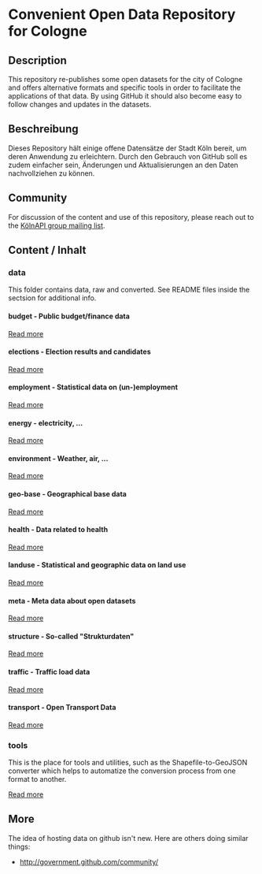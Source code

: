 Convenient Open Data Repository for Cologne
===========================================

## Description

This repository re-publishes some open datasets for the city of Cologne
and offers alternative formats and specific tools in order to facilitate 
the applications of that data. By using GitHub it should also become 
easy to follow changes and updates in the datasets.

## Beschreibung

Dieses Repository hält einige offene Datensätze der Stadt Köln bereit, um
deren Anwendung zu erleichtern. Durch den Gebrauch von GitHub soll es zudem
einfacher sein, Änderungen und Aktualisierungen an den Daten nachvollziehen
zu können.

## Community

For discussion of the content and use of this repository, please reach out
to the [KölnAPI group mailing list](https://groups.google.com/forum/#!forum/koelnapi).

## Content / Inhalt

### data

This folder contains data, raw and converted. See README files inside the sectsion
for additional info.

#### budget - Public budget/finance data

[Read more](https://github.com/KoelnAPI/data/tree/master/data/budget)

#### elections - Election results and candidates

[Read more](https://github.com/KoelnAPI/data/tree/master/data/elections)

#### employment - Statistical data on (un-)employment

[Read more](https://github.com/KoelnAPI/data/tree/master/data/employment)

#### energy - electricity, ...

[Read more](https://github.com/KoelnAPI/data/tree/master/data/energy)

#### environment - Weather, air, ...

[Read more](https://github.com/KoelnAPI/data/tree/master/data/environment)

#### geo-base - Geographical base data

[Read more](https://github.com/KoelnAPI/data/tree/master/data/geo-base)

#### health - Data related to health

[Read more](https://github.com/KoelnAPI/data/tree/master/data/health)

#### landuse - Statistical and geographic data on land use

[Read more](https://github.com/KoelnAPI/data/tree/master/data/landuse)

#### meta - Meta data about open datasets

[Read more](https://github.com/KoelnAPI/data/tree/master/data/meta)

#### structure - So-called "Strukturdaten"

[Read more](https://github.com/KoelnAPI/data/tree/master/data/structure)

#### traffic - Traffic load data

[Read more](https://github.com/KoelnAPI/data/tree/master/data/traffic)

#### transport - Open Transport Data

[Read more](https://github.com/KoelnAPI/data/tree/master/data/transport)

### tools

This is the place for tools and utilities, such as the Shapefile-to-GeoJSON converter
which helps to automatize the conversion process from one format to another.

[Read more](https://github.com/KoelnAPI/data/tree/master/tools)


## More

The idea of hosting data on github isn't new. Here are others doing similar things:

* http://government.github.com/community/
